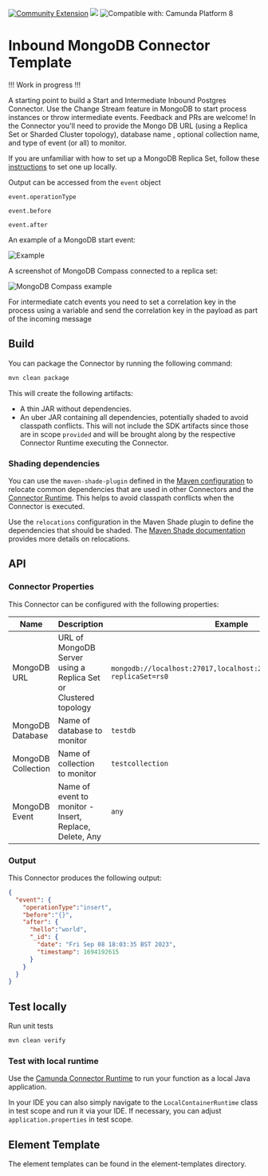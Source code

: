 [![Community Extension](https://img.shields.io/badge/Community%20Extension-An%20open%20source%20community%20maintained%20project-FF4700)](https://github.com/camunda-community-hub/community)
[![](https://img.shields.io/badge/Lifecycle-Proof%20of%20Concept-blueviolet)](https://github.com/Camunda-Community-Hub/community/blob/main/extension-lifecycle.md#proof-of-concept-)
![Compatible with: Camunda Platform 8](https://img.shields.io/badge/Compatible%20with-Camunda%20Platform%208-0072Ce)

# Inbound MongoDB Connector Template

!!! Work in progress !!!

A starting point to build a Start and Intermediate Inbound Postgres Connector. Use the Change Stream feature in MongoDB to start process instances or throw intermediate events. Feedback and PRs are welcome! In the Connector you'll need to provide the Mongo DB URL (using a Replica Set or Sharded Cluster topology), database name , optional collection name, and type of event (or all) to monitor.

If you are unfamiliar with how to set up a MongoDB Replica Set, follow these [instructions](./MongoDBSampleSetup.md) to set one up locally. 

Output can be accessed from the ```event``` object

```event.operationType```

```event.before```

```event.after```

An example of a MongoDB start event:

![Example](./img/sample.png)

A screenshot of MongoDB Compass connected to a replica set:

![MongoDB Compass example](./img/compasssample.png)

For intermediate catch events you need to set a correlation key in the process using a variable and send the correlation key in the payload as part of the incoming message

## Build

You can package the Connector by running the following command:

```bash
mvn clean package
```

This will create the following artifacts:

- A thin JAR without dependencies.
- An uber JAR containing all dependencies, potentially shaded to avoid classpath conflicts. This will not include the SDK artifacts since those are in scope `provided` and will be brought along by the respective Connector Runtime executing the Connector.

### Shading dependencies

You can use the `maven-shade-plugin` defined in the [Maven configuration](./pom.xml) to relocate common dependencies
that are used in other Connectors and the [Connector Runtime](https://github.com/camunda-community-hub/spring-zeebe/tree/master/connector-runtime#building-connector-runtime-bundles).
This helps to avoid classpath conflicts when the Connector is executed.

Use the `relocations` configuration in the Maven Shade plugin to define the dependencies that should be shaded.
The [Maven Shade documentation](https://maven.apache.org/plugins/maven-shade-plugin/examples/class-relocation.html)
provides more details on relocations.

## API

### Connector Properties

This Connector can be configured with the following properties:

| Name               | Description                                                     | Example                                                                     | Required |
|--------------------|-----------------------------------------------------------------|-----------------------------------------------------------------------------|----------|
| MongoDB URL        | URL of MongoDB Server using a Replica Set or Clustered topology | `mongodb://localhost:27017,localhost:27018,localhost:27019/?replicaSet=rs0` | Yes      |
| MongoDB Database   | Name of database to monitor                                     | `testdb`                                                                    | Yes      |
| MongoDB Collection | Name of collection to monitor                                   | `testcollection`                                                            | No       |
| MongoDB Event      | Name of event to monitor - Insert, Replace, Delete, Any         | `any`                                                                       | No       |

### Output

This Connector produces the following output:

```json
{  
  "event": {
    "operationType":"insert",
    "before":"{}",  
    "after": {
      "hello":"world",
      "_id": {
        "date": "Fri Sep 08 18:03:35 BST 2023",
        "timestamp": 1694192615
      }
    }
  }
}
```

## Test locally

Run unit tests

```bash
mvn clean verify
```

### Test with local runtime

Use the [Camunda Connector Runtime](https://github.com/camunda-community-hub/spring-zeebe/tree/master/connector-runtime#building-connector-runtime-bundles) to run your function as a local Java application.

In your IDE you can also simply navigate to the `LocalContainerRuntime` class in test scope and run it via your IDE.
If necessary, you can adjust `application.properties` in test scope.

## Element Template

The element templates can be found in the element-templates directory.
